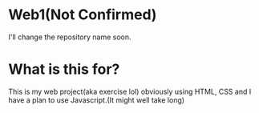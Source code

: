 # Web1(Not Confirmed)
I'll change the repository name soon.

# What is this for?
This is my web project(aka exercise lol) obviously using HTML, CSS and I have a plan to use Javascript.(It might well take long)

